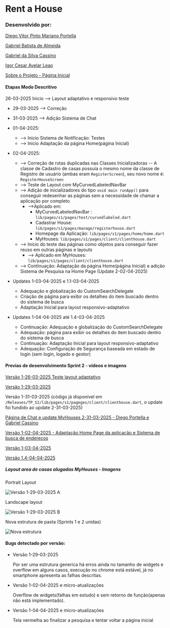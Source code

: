 # Rent a House

### Desenvolvido por:

[Diego Vitor Pinto Mariano Portella](https://github.com/diegovitorportella)

[Gabriel Batista de Almeida](https://github.com/GabrielBatistadeAlmeida)

[Gabriel da Silva Cassino](https://github.com/kasshinokun)

[Igor Cesar Avelar Leao](https://github.com/Igor-leao)

[Sobre o Projeto - Página Inicial](https://github.com/kasshinokun/Projeto-Integrado-Desenvolvimento-Movel/blob/main/Rent_a_House_App/)

#### Etapas Modo Descritivo

26-03-2025 Inicio --> Layout adaptativo e responsivo teste
  - 29-03-2025 --> Correção
  - 31-03-2025 --> Adição Sistema de Chat
  - 01-04-2025:
     -  --> Inicio Sistema de Notificação: Testes
     -  --> Inicio Adaptação da página Home(página Inicial)
  - 02-04-2025:
    - --> Correção de rotas duplicadas nas Classes Inicializadoras 
      -- A classe de Cadastro de casas possuía o mesmo nome da classe de Registro de usuário (ambas eram ```RegisterScreen```), seu novo nome é: ```RegisterHouseScreen```
    - --> Teste de Layout com MyCurvedLabeledNavBar
    - --> Adição de inicializadores do tipo ```void main runApp()``` para conseguir redesenhar as páginas sem a necessidade de chamar a aplicação por completo
      - -->Aplicado em:
        - MyCurvedLabeledNavBar : ```lib/pages/s1/pages/test/curvedlabeled.dart```
        - Cadastrar House: ```lib/pages/s1/pages/manage/registerhouse.dart```
        - Homepage da Aplicação: ```lib/pages/s1/pages/home/home.dart```
        - MyHouses: ```lib/pages/s1/pages/client/clienthouse.dart```
    - --> Início do teste das páginas como objetos para conseguir fazer reuso em outras páginas e layouts
      - --> Aplicado em MyHouses: ```lib/pages/s1/pages/client/clienthouse.dart```
    - --> Continuação: Adaptação da página Home(página Inicial) e adição Sistema de Pesquisa na Home Page (Update 2-02-04-2025)

 - Updates 1-03-04-2025 e 1.1-03-04-2025
    - Adequação e globalização do CustomSearchDelegate
    - Criação de página para exibir os detalhes do item buscado dentro do sistema de busca
    - Adaptação Inicial para layout responsivo-adaptativo
  
  - Updates 1-04-04-2025 até 1.4-03-04-2025
    - Continuação: Adequação e globalização do CustomSearchDelegate
    - Adequação: página para exibir os detalhes do item buscado dentro do sistema de busca
    - Continuação: Adaptação Inicial para layout responsivo-adaptativo
    - Adequação: Configuração de Segurança baseada em estado de login (sem login, logado e gestor)
      
#### Previas de desenvolvimento Sprint 2 - vídeos e imagens

 [Versão 1-26-03-2025 Teste layout adaptativo](https://www.youtube.com/watch?v=TkVjUKvodDA&list=PLBiA8fTn3ssumAiK2gg7J8_bXRNuP2DKf)

 [Versão 1-29-03-2025](https://youtu.be/o3Bmsndpx0k?si=zyZ8cqco6g-9_yZ0)

 Versão 1-31-03-2025 (código já disponível em ```/Releases/TP_S2/lib/pages/s1/pageges/client/clienthouse.dart```, o update foi fundido ao update 2-31-03-2025)

 [Página de Chat e update MyHouses 2-31-03-2025 - Diego Portella e Gabriel Cassino](https://youtu.be/tILwWaeay54?feature=shared)

  [Versão 1-02-04-2025 - Adaptação Home Page da aplicação e Sistema de busca de endereços](https://youtu.be/3GIdiQnqh3g?si=kvKT8S0u0Pq-enQD)

  [Versão 1-03-04-2025](https://github.com/kasshinokun/Projeto-Integrado-Desenvolvimento-Movel/blob/main/Rent_a_House_App/Imagens_S2/Update%201-03-04-2025.pdf)
  
  [Versão 1.4-04-04-2025](https://github.com/kasshinokun/Projeto-Integrado-Desenvolvimento-Movel/blob/main/Rent_a_House_App/Imagens_S2/Update%201.4-04-04-2025.pdf)

 ##### Layout area de casas alugadas MyHouses - Imagens

 Portrait Layout
 
 ![Versão 1-29-03-2025 A](https://github.com/kasshinokun/Projeto-Integrado-Desenvolvimento-Movel/blob/main/Rent_a_House_App/Imagens_S2/portrait_s2.png) 

 Landscape layout

 ![Versão 1-29-03-2025 B](https://github.com/kasshinokun/Projeto-Integrado-Desenvolvimento-Movel/blob/main/Rent_a_House_App/Imagens_S2/landscape_s2.jpg) 

 Nova estrutura de pasta (Sprints 1 e 2 unidas)

 ![Nova estrutura](https://github.com/kasshinokun/Projeto-Integrado-Desenvolvimento-Movel/blob/main/Rent_a_House_App/Imagens_S2/organizacao_pasta_s2.jpg)


#### Bugs detectado por versão:
 - Versão 1-29-03-2025
   
   Por ser uma estrutura generica há erros ainda no tamanho de widgets e overflow em alguns casos, execução no chrome está estável, já no smartphone  apresenta as falhas descritas.

 - Versão 1-02-04-2025 e micro-atualizações
   
   Overflow de widgets(falhas em estudo) e sem retorno de função(apenas não está implementado).

 - Versão 1-04-04-2025 e micro-atualizações
   
   Tela vermelha ao finalizar a pesquisa e tentar voltar a página inicial 
